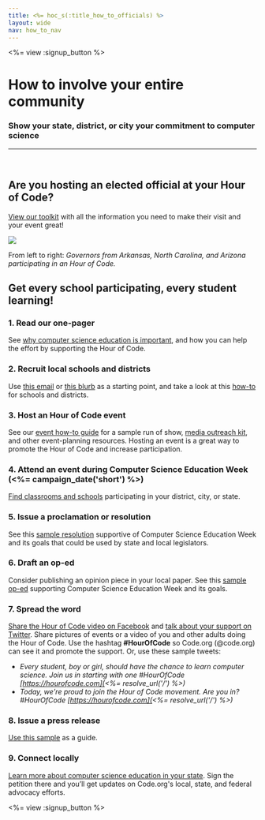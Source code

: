 ```yaml
---
title: <%= hoc_s(:title_how_to_officials) %>
layout: wide
nav: how_to_nav
---
```


<%= view :signup_button %>

# How to involve your entire community
### Show your state, district, or city your commitment to computer science

*** 
</br>

## Are you hosting an elected official at your Hour of Code?
[View our toolkit](/files/elected-official.pdf) with all the information you need to make their visit and your event great!

<img src="/images/fit-800/hoc_govs.png"/>

From left to right: *Governors from Arkansas, North Carolina, and Arizona participating in an Hour of Code.*
## Get every school participating, every student learning!

### 1. Read our one-pager 
See [why computer science education is important](/files/hoc-one-pager.pdf), and how you can help the effort by supporting the Hour of Code. 

### 2. Recruit local schools and districts 
Use [this email](<%= resolve_url('/promote/resources#sample-emails') %>) or [this blurb](<%= resolve_url('/promote/stats') %>) as a starting point, and take a look at this [how-to](<%= resolve_url('/how-to') %>) for schools and districts.

### 3. Host an Hour of Code event 
See our [event how-to guide](<%= resolve_url('/how-to/events') %>) for a sample run of show, [media outreach kit](<%= resolve_url('/promote/press-kit') %>), and other event-planning resources. Hosting an event is a great way to promote the Hour of Code and increase participation.

### 4. Attend an event during Computer Science Education Week (<%= campaign_date('short') %>)
[Find classrooms and schools](<%= resolve_url('/events') %>) participating in your district, city, or state.

### 5. Issue a proclamation or resolution
See this [sample resolution](<%= resolve_url('resources/proclamation') %>) supportive of Computer Science Education Week and its goals that could be used by state and local legislators.

### 6. Draft an op-ed
Consider publishing an opinion piece in your local paper. See this [sample op-ed](<%= resolve_url('/promote/op-ed') %>) supporting Computer Science Education Week and its goals.

### 7. Spread the word 
[Share the Hour of Code video on Facebook](https://www.facebook.com/sharer/sharer.php?u=http%3A%2F%2Fhourofcode.com%2Fus) and [talk about your support on Twitter](https://twitter.com/intent/tweet?url=http%3A%2F%2Fhourofcode.com&text=I%27m%20participating%20in%20this%20year%27s%20%23HourOfCode%2C%20are%20you%3F%20%40codeorg&original_referer=https%3A%2F%2Fwww.google.com%2Furl%3Fq%3Dhttps%253A%252F%252Ftwitter.com%252Fshare%253Fhashtags%253D%2526amp%253Brelated%253Dcodeorg%2526amp%253Btext%253DI%252527m%252Bparticipating%252Bin%252Bthis%252Byear%252527s%252B%252523HourOfCode%25252C%252Bare%252Byou%25253F%252B%252540codeorg%2526amp%253Burl%253Dhttp%25253A%25252F%25252Fhourofcode.com%26sa%3DD%26sntz%3D1%26usg%3DAFQjCNE1GLTUbKZfMlEh9Aj5w0iswz6PYQ&related=codeorg&hashtags=).  Share pictures of events or a video of you and other adults doing the Hour of Code. Use the hashtag **#HourOfCode** so Code.org (@code.org) can see it and promote the support. Or, use these sample tweets:

- *Every student, boy or girl, should have the chance to learn computer science. Join us in starting with one #HourOfCode [https://hourofcode.com](<%= resolve_url('/') %>)*
- *Today, we're proud to join the Hour of Code movement. Are you in? #HourOfCode [https://hourofcode.com](<%= resolve_url('/') %>)*

### 8. Issue a press release 
[Use this sample](<%= resolve_url('/promote/official-press-release') %>) as a guide.

### 9. Connect locally 
[Learn more about computer science education in your state](<%= codeorg_url('/advocacy') %>). Sign the petition there and you’ll get updates on Code.org's local, state, and federal advocacy efforts.

<%= view :signup_button %>
